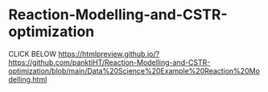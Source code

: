 # Reaction-Modelling-and-CSTR-optimization



CLICK BELOW
https://htmlpreview.github.io/?https://github.com/panktiHT/Reaction-Modelling-and-CSTR-optimization/blob/main/Data%20Science%20Example%20Reaction%20Modelling.html
